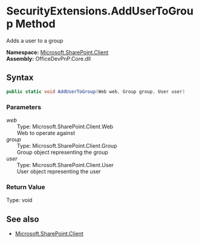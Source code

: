 # SecurityExtensions.AddUserToGroup Method  
Adds a user to a group  

**Namespace:** [Microsoft.SharePoint.Client](Microsoft.SharePoint.Client.md)  
**Assembly:** OfficeDevPnP.Core.dll  
## Syntax
```C#
public static void AddUserToGroup(Web web, Group group, User user)
```
### Parameters
*web*  
&emsp;&emsp;Type: Microsoft.SharePoint.Client.Web  
&emsp;&emsp;Web to operate against  
*group*  
&emsp;&emsp;Type: Microsoft.SharePoint.Client.Group  
&emsp;&emsp;Group object representing the group  
*user*  
&emsp;&emsp;Type: Microsoft.SharePoint.Client.User  
&emsp;&emsp;User object representing the user  
### Return Value
Type: void  

## See also
- [Microsoft.SharePoint.Client](Microsoft.SharePoint.Client.md)
